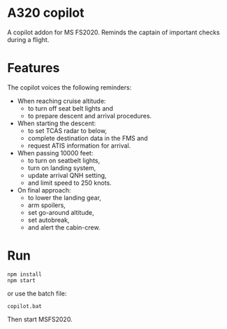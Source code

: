 # A320 copilot
A copilot addon for MS FS2020. Reminds the captain of important checks during a flight.

# Features
The copilot voices the following reminders:
- When reaching cruise altitude: 
  - to turn off seat belt lights and 
  - to prepare descent and arrival procedures.
- When starting the descent:
  - to set TCAS radar to below, 
  - complete destination data in the FMS and 
  - request ATIS information for arrival.
- When passing 10000 feet:
  - to turn on seatbelt lights,
  - turn on landing system,
  - update arrival QNH setting,
  - and limit speed to 250 knots.
- On final approach:
  - to lower the landing gear,
  - arm spoilers,
  - set go-around altitude,
  - set autobreak,
  - and alert the cabin-crew.

# Run
```#
npm install
npm start
```
or use the batch file:
``` 
copilot.bat
```

Then start MSFS2020.



